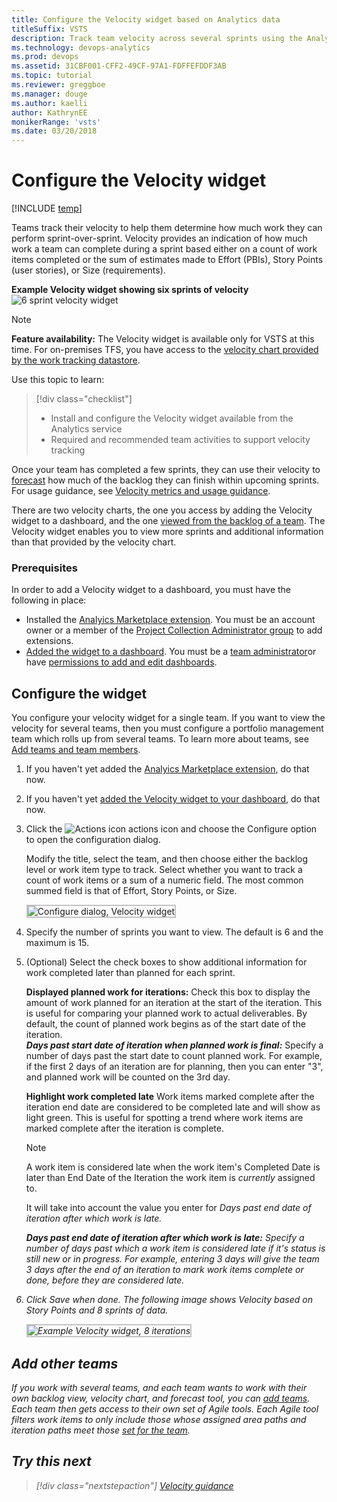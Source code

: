 ```yaml
---
title: Configure the Velocity widget based on Analytics data
titleSuffix: VSTS 
description: Track team velocity across several sprints using the Analytics-based velocity widget       
ms.technology: devops-analytics  
ms.prod: devops
ms.assetid: 31CBF001-CFF2-49CF-97A1-FDFFEFDDF3AB
ms.topic: tutorial
ms.reviewer: greggboe
ms.manager: douge
ms.author: kaelliauthor: KathrynEE
monikerRange: 'vsts'
ms.date: 03/20/2018 
---
```


<!--- provides support for FWLINK https://go.microsoft.com/fwlink/?linkid=841878; Update when topic goes live --> 

# Configure the Velocity widget 

[!INCLUDE [temp](../../_shared/version-vsts-only.md)] 

Teams track their velocity to help them determine how much work they can perform sprint-over-sprint. Velocity provides an indication of how much work a team can complete during a sprint based either on a count of work items completed or the sum of estimates made to Effort (PBIs), Story Points (user stories), or Size (requirements). 

**Example Velocity widget showing six sprints of velocity**  
![6 sprint velocity widget](_img/team-velocity-six-iterations.png) 

> [!NOTE]   
> **Feature availability:** The Velocity widget is available only for VSTS at this time. For on-premises TFS, you have access to the [velocity chart provided by the work tracking datastore](velocity-chart-data-store.md).

Use this topic to learn: 

> [!div class="checklist"]
> * Install and configure the Velocity widget available from the Analytics service     
> * Required and recommended team activities to support velocity tracking      

Once your team has completed a few sprints, they can use their velocity to [forecast](../../work/scrum/forecast.md) how much of the backlog they can finish within upcoming sprints. For usage guidance, see [Velocity metrics and usage guidance](velocity-guidance.md).

There are two velocity charts, the one you access by adding the Velocity widget to a dashboard, and the one [viewed from the backlog of a team](velocity-chart-data-store.md). The Velocity widget enables you to view more sprints and additional information than that provided by the velocity chart.   
 
### Prerequisites
In order to add a Velocity widget to a dashboard, you must have the following in place:  
- Installed the [Analyics Marketplace extension](https://marketplace.visualstudio.com/items?itemName=ms.vss-analytics). You must be an account owner or a member of the [Project Collection Administrator group](../../security/set-project-collection-level-permissions.md) to add extensions.  
- [Added the widget to a dashboard](../add-widget-to-dashboard.md). You must be a [team administrator](../../work/scale/add-team-administrator.md)or have [permissions to add and edit dashboards](../dashboards/dashboard-permissions.md#set-permissions). 


<a id="configure-widget"></a>
## Configure the widget    

You configure your velocity widget for a single team. If you want to view the velocity for several teams, then you must configure a portfolio management team which rolls up from several teams. To learn more about teams, see [Add teams and team members](../../work/scale/multiple-teams.md).  

1. If you haven't yet added the [Analyics Marketplace extension](https://marketplace.visualstudio.com/items?itemName=ms.vss-analytics), do that now. 

2. If you haven't yet [added the Velocity widget to your dashboard](../add-widget-to-dashboard.md), do that now.  

3. Click the ![Actions icon](../_img/icons/actions-icon.png) actions icon and choose the Configure option to open the configuration dialog. 
	
	Modify the title, select the team, and then choose either the backlog level or work item type to track. Select whether you want to track a count of work items or a sum of a numeric field. The most common summed field is that of Effort, Story Points, or Size.     

	<img src="_img/team-velocity-config-dialog.png" alt="Configure dialog, Velocity widget" style="border: 2px solid #C3C3C3;" />    

4. Specify the number of sprints you want to view. The default is 6 and the maximum is 15.    

5. (Optional) Select the check boxes to show additional information for work completed later than planned for each sprint. 

	**Displayed planned work for iterations:** Check this box to
	display the amount of work planned for an iteration at the start of the iteration. 
	This is useful for comparing your planned work to actual deliverables.
	By default, the count of planned work begins as of the start date of the iteration. <br/> 
		<b><i>Days past start date of iteration when planned work is final:</i></b>  Specify a number of days past the start date to count planned work. 
		For example, if the first 2 days of an iteration are for planning, then you can enter "3", and planned work will be counted on the 3rd day. 

	**Highlight work completed late**
	Work items marked complete after the iteration end date are considered to be completed late and will show as light green. 
	This is useful for spotting a trend where work items are marked complete after the iteration is complete.

	> [!NOTE]  
	> A work item is considered late when the work item's Completed Date is later than End Date of the Iteration the work item is _currently_ assigned to.
	> 
	> It will take into account the value you enter for <i>Days past end date of iteration after which work is late<i>.
		
	<b><i>Days past end date of iteration after which work is late:</i></b>  Specify a number of days past which a work item is considered late if it's status is still new or in progress. 
	For example, entering 3 days will give the team 3 days after the end of an iteration to mark work items complete or done, before they are considered late.

6. Click Save when done. The following image shows Velocity based on Story Points and 8 sprints of data. 
   
	<img src="_img/commerce-team-velocity-eight-iterations.png" alt="Example Velocity widget, 8 iterations" style="border: 2px solid #C3C3C3;" />  

 
## Add other teams
If you work with several teams, and each team wants to work with their own backlog view, velocity chart, and forecast tool, you can [add teams](../../work/scale/multiple-teams.md). Each team then gets access to their own set of Agile tools. Each Agile tool filters work items to only include those whose assigned area paths and iteration paths meet those [set for the team](../../work/scale/set-team-defaults.md). 

## Try this next

> [!div class="nextstepaction"]
> [Velocity guidance](velocity-guidance.md)
